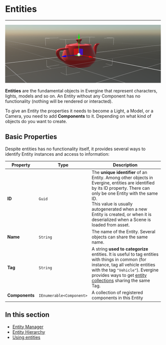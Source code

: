 # Entities

---
![Entities](images/entities.png)

**Entities** are the fundamental objects in Evergine that represent characters, lights, models and so on. 
An Entity without any Component has no functionality (nothing will be rendered or interacted).

To give an Entity the properties it needs to become a Light, a Model, or a Camera, you need to add **Components** to it. Depending on what kind of objects do you want to create.

## Basic Properties
Despite entities has no functionality itself, it provides several ways to identify Entity instances and access to information:

| Property | Type | Description |
| --- | --- | ---|
| **ID** | `Guid` | The **unique identifier** of an Entity. Among other objects in Evergine, entities are identified by its ID property. There can only be one Entity with the same ID. <br/>This value is usually autogenerated when a new Entity is created, or when it is deserialized when a Scene is loaded from asset. |
| **Name** | `String` | The name of the Entity. Several objects can share the same name. |
| **Tag** |  `String` | A string **used to categorize** entities. It is useful to tag entities with things in common (for instance, tag all vehicle entities with the tag `"Vehicle"`). Evergine provides ways to get [entity collections](entity_manager.md) sharing the same Tag. |
| **Components** | `IEnumerable<Component>` | A collection of registered components in this Entity |

## In this section
* [Entity Manager](entity_manager.md)
* [Entity Hierarchy](entity_hierarchy.md)
* [Using entities](using_entities.md)